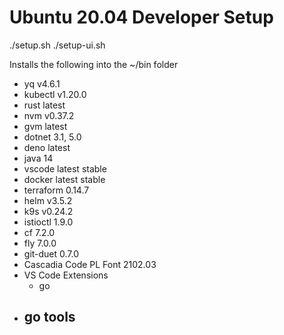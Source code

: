 # Ubuntu 20.04 Developer Setup

./setup.sh
./setup-ui.sh 

Installs the following into the ~/bin folder

- yq v4.6.1
- kubectl v1.20.0
- rust latest
- nvm v0.37.2
- gvm latest
- dotnet 3.1, 5.0
- deno latest
- java 14
- vscode latest stable
- docker latest stable
- terraform 0.14.7
- helm v3.5.2
- k9s v0.24.2
- istioctl 1.9.0
- cf 7.2.0
- fly 7.0.0
- git-duet 0.7.0
- Cascadia Code PL Font 2102.03
- VS Code Extensions
  - go 
- go tools
  - 

